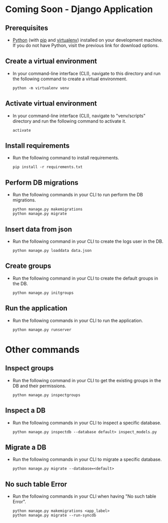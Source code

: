 # Coming Soon - Django Application

## Prerequisites
- [Python](https://www.python.org/) (with [pip](https://pypi.org/project/pip/) and [virtualenv](https://virtualenv.pypa.io/)) installed on your development machine. If you do not have Python, visit the previous link for download options.

## Create a virtual environment

- In your command-line interface (CLI), navigate to this directory and run the following command to create a virtual environment.

    ```Shell
    python -m virtualenv venv
    ```

## Activate virtual environment

- In your command-line interface (CLI), navigate to "venv/scripts" directory and run the following command to activate it.

    ```Shell
    activate
    ```
    
## Install requirements

- Run the following command to install requirements.

    ```Shell
    pip install -r requirements.txt
    ```
    
## Perform DB migrations

- Run the following commands in your CLI to run perform the DB migrations.

    ```Shell
    python manage.py makemigrations
    python manage.py migrate
    ```

## Insert data from json
- Run the following command in your CLI to create the logs user in the DB.
    ```Shell
    python manage.py loaddata data.json
    ```

## Create groups
- Run the following command in your CLI to create the default groups in the DB.
    ```Shell
    python manage.py initgroups
    ```

## Run the application

- Run the following commands in your CLI to run the application.

    ```Shell
    python manage.py runserver
    ```

# Other commands

## Inspect groups
- Run the following command in your CLI to get the existing groups in the DB and their permissions.
    ```Shell
    python manage.py inspectgroups
    ```

## Inspect a DB

- Run the following commands in your CLI to inspect a specific database.

    ```Shell
    python manage.py inspectdb --database default> inspect_models.py
    ```

## Migrate a DB

- Run the following commands in your CLI to migrate a specific database.

    ```Shell
    python manage.py migrate --database=<default>
    ```

## No such table Error

- Run the following commands in your CLI when having "No such table Error".

    ```Shell
    python manage.py makemigrations <app_label>
    python manage.py migrate --run-syncdb
    ```